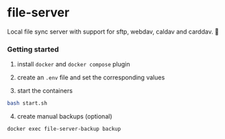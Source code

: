 # file-server

Local file sync server with support for sftp, webdav, caldav and carddav. 📁

### Getting started

1. install `docker` and `docker compose` plugin

2. create an `.env` file and set the corresponding values

3. start the containers

```bash
bash start.sh
```

4. create manual backups (optional)

```bash
docker exec file-server-backup backup
```
